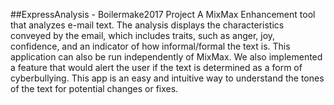 
##ExpressAnalysis - Boilermake2017 Project
A MixMax Enhancement tool that analyzes e-mail text. The analysis displays the characteristics conveyed by the email, which includes traits, such as anger, joy, confidence, and an indicator of how informal/formal the text is. This application can also be run independently of MixMax. We also implemented a feature that would alert the user if the text is determined as a form of cyberbullying. This app is an easy and intuitive way to understand the tones of the text for potential changes or fixes. 


